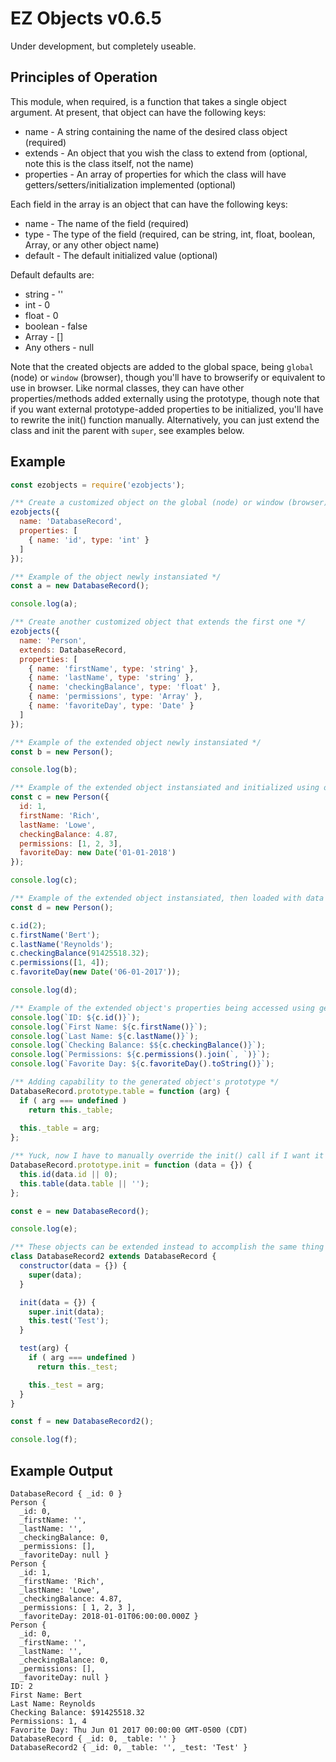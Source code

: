 # EZ Objects v0.6.5

Under development, but completely useable.

## Principles of Operation

This module, when required, is a function that takes a single object argument.  At present, that object can have the
following keys:

* name - A string containing the name of the desired class object (required)
* extends - An object that you wish the class to extend from (optional, note this is the class itself, not the name)
* properties - An array of properties for which the class will have getters/setters/initialization implemented (optional)

Each field in the array is an object that can have the following keys:

* name - The name of the field (required)
* type - The type of the field (required, can be string, int, float, boolean, Array, or any other object name)
* default - The default initialized value (optional)

Default defaults are:

* string - ''
* int - 0
* float - 0
* boolean - false
* Array - []
* Any others - null

Note that the created objects are added to the global space, being `global` (node) or `window` (browser), though you'll
have to browserify or equivalent to use in browser.  Like normal classes, they can have other properties/methods added 
externally using the prototype, though note that if you want external prototype-added properties to be initialized, you'll 
have to rewrite the init() function manually.  Alternatively, you can just extend the class and init the parent with 
`super`, see examples below.

## Example

```javascript
const ezobjects = require('ezobjects');

/** Create a customized object on the global (node) or window (browser) namespace */
ezobjects({
  name: 'DatabaseRecord',
  properties: [
    { name: 'id', type: 'int' }
  ]
});

/** Example of the object newly instansiated */
const a = new DatabaseRecord();

console.log(a);

/** Create another customized object that extends the first one */
ezobjects({
  name: 'Person',
  extends: DatabaseRecord,
  properties: [
    { name: 'firstName', type: 'string' },
    { name: 'lastName', type: 'string' },
    { name: 'checkingBalance', type: 'float' },
    { name: 'permissions', type: 'Array' },
    { name: 'favoriteDay', type: 'Date' }
  ]
});

/** Example of the extended object newly instansiated */
const b = new Person();

console.log(b);

/** Example of the extended object instansiated and initialized using object passed to constructor */
const c = new Person({
  id: 1,
  firstName: 'Rich',
  lastName: 'Lowe',
  checkingBalance: 4.87,
  permissions: [1, 2, 3],
  favoriteDay: new Date('01-01-2018')
});

console.log(c);

/** Example of the extended object instansiated, then loaded with data using setter methods */
const d = new Person();

c.id(2);
c.firstName('Bert');
c.lastName('Reynolds');
c.checkingBalance(91425518.32);
c.permissions([1, 4]);
c.favoriteDay(new Date('06-01-2017'));

console.log(d);

/** Example of the extended object's properties being accessed using getter methods */
console.log(`ID: ${c.id()}`);
console.log(`First Name: ${c.firstName()}`);
console.log(`Last Name: ${c.lastName()}`);
console.log(`Checking Balance: $${c.checkingBalance()}`);
console.log(`Permissions: ${c.permissions().join(`, `)}`);
console.log(`Favorite Day: ${c.favoriteDay().toString()}`);

/** Adding capability to the generated object's prototype */
DatabaseRecord.prototype.table = function (arg) {
  if ( arg === undefined )
    return this._table;
  
  this._table = arg;
};

/** Yuck, now I have to manually override the init() call if I want it initialized */
DatabaseRecord.prototype.init = function (data = {}) {
  this.id(data.id || 0);
  this.table(data.table || '');
};

const e = new DatabaseRecord();

console.log(e);

/** These objects can be extended instead to accomplish the same thing if preferred */
class DatabaseRecord2 extends DatabaseRecord {
  constructor(data = {}) {
    super(data);
  }

  init(data = {}) {
    super.init(data);
    this.test('Test');
  }

  test(arg) {
    if ( arg === undefined )
      return this._test;

    this._test = arg;
  }
}

const f = new DatabaseRecord2();

console.log(f);
```

## Example Output

```
DatabaseRecord { _id: 0 }
Person {
  _id: 0,
  _firstName: '',
  _lastName: '',
  _checkingBalance: 0,
  _permissions: [],
  _favoriteDay: null }
Person {
  _id: 1,
  _firstName: 'Rich',
  _lastName: 'Lowe',
  _checkingBalance: 4.87,
  _permissions: [ 1, 2, 3 ],
  _favoriteDay: 2018-01-01T06:00:00.000Z }
Person {
  _id: 0,
  _firstName: '',
  _lastName: '',
  _checkingBalance: 0,
  _permissions: [],
  _favoriteDay: null }
ID: 2
First Name: Bert
Last Name: Reynolds
Checking Balance: $91425518.32
Permissions: 1, 4
Favorite Day: Thu Jun 01 2017 00:00:00 GMT-0500 (CDT)
DatabaseRecord { _id: 0, _table: '' }
DatabaseRecord2 { _id: 0, _table: '', _test: 'Test' }
```
